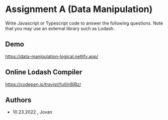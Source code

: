 
# Assignment A (Data Manipulation)

Write Javascript or Typescript code to answer the following questions. Note that you may use an external library such as Lodash.


## Demo

https://data-manipulation-logical.netlify.app/



## Online Lodash Compiler

https://codepen.io/travist/full/jrBjBz/



## Authors

- 10.23.2022 , Jovan


